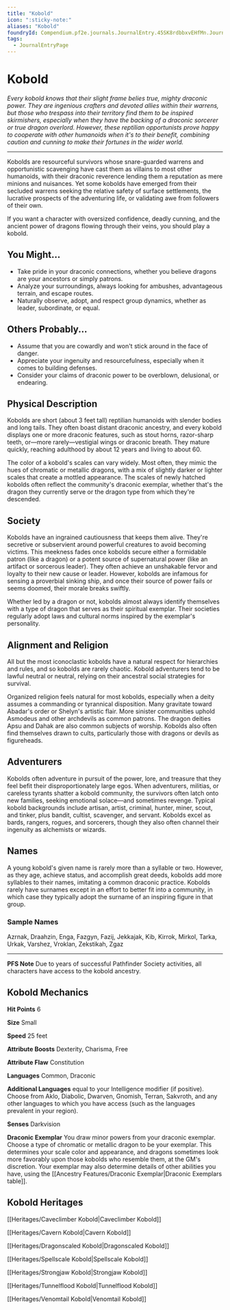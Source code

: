 ```yaml
---
title: "Kobold"
icon: ":sticky-note:"
aliases: "Kobold"
foundryId: Compendium.pf2e.journals.JournalEntry.45SK8rdbbxvEHfMn.JournalEntryPage.naQrTTE7CXu5lnNt
tags:
  - JournalEntryPage
---
```


# Kobold
_Every kobold knows that their slight frame belies true, mighty draconic power. They are ingenious crafters and devoted allies within their warrens, but those who trespass into their territory find them to be inspired skirmishers, especially when they have the backing of a draconic sorcerer or true dragon overlord. However, these reptilian opportunists prove happy to cooperate with other humanoids when it's to their benefit, combining caution and cunning to make their fortunes in the wider world._

* * *

Kobolds are resourceful survivors whose snare-guarded warrens and opportunistic scavenging have cast them as villains to most other humanoids, with their draconic reverence lending them a reputation as mere minions and nuisances. Yet some kobolds have emerged from their secluded warrens seeking the relative safety of surface settlements, the lucrative prospects of the adventuring life, or validating awe from followers of their own.

If you want a character with oversized confidence, deadly cunning, and the ancient power of dragons flowing through their veins, you should play a kobold.

## You Might...

*   Take pride in your draconic connections, whether you believe dragons are your ancestors or simply patrons.
*   Analyze your surroundings, always looking for ambushes, advantageous terrain, and escape routes.
*   Naturally observe, adopt, and respect group dynamics, whether as leader, subordinate, or equal.

## Others Probably...

*   Assume that you are cowardly and won't stick around in the face of danger.
*   Appreciate your ingenuity and resourcefulness, especially when it comes to building defenses.
*   Consider your claims of draconic power to be overblown, delusional, or endearing.

## Physical Description

Kobolds are short (about 3 feet tall) reptilian humanoids with slender bodies and long tails. They often boast distant draconic ancestry, and every kobold displays one or more draconic features, such as stout horns, razor-sharp teeth, or—more rarely—vestigial wings or draconic breath. They mature quickly, reaching adulthood by about 12 years and living to about 60.

The color of a kobold's scales can vary widely. Most often, they mimic the hues of chromatic or metallic dragons, with a mix of slightly darker or lighter scales that create a mottled appearance. The scales of newly hatched kobolds often reflect the community's draconic exemplar, whether that's the dragon they currently serve or the dragon type from which they're descended.

## Society

Kobolds have an ingrained cautiousness that keeps them alive. They're secretive or subservient around powerful creatures to avoid becoming victims. This meekness fades once kobolds secure either a formidable patron (like a dragon) or a potent source of supernatural power (like an artifact or sorcerous leader). They often achieve an unshakable fervor and loyalty to their new cause or leader. However, kobolds are infamous for sensing a proverbial sinking ship, and once their source of power fails or seems doomed, their morale breaks swiftly.

Whether led by a dragon or not, kobolds almost always identify themselves with a type of dragon that serves as their spiritual exemplar. Their societies regularly adopt laws and cultural norms inspired by the exemplar's personality.

## Alignment and Religion

All but the most iconoclastic kobolds have a natural respect for hierarchies and rules, and so kobolds are rarely chaotic. Kobold adventurers tend to be lawful neutral or neutral, relying on their ancestral social strategies for survival.

Organized religion feels natural for most kobolds, especially when a deity assumes a commanding or tyrannical disposition. Many gravitate toward Abadar's order or Shelyn's artistic flair. More sinister communities uphold Asmodeus and other archdevils as common patrons. The dragon deities Apsu and Dahak are also common subjects of worship. Kobolds also often find themselves drawn to cults, particularly those with dragons or devils as figureheads.

## Adventurers

Kobolds often adventure in pursuit of the power, lore, and treasure that they feel befit their disproportionately large egos. When adventurers, militias, or careless tyrants shatter a kobold community, the survivors often latch onto new families, seeking emotional solace—and sometimes revenge. Typical kobold backgrounds include artisan, artist, criminal, hunter, miner, scout, and tinker, plus bandit, cultist, scavenger, and servant. Kobolds excel as bards, rangers, rogues, and sorcerers, though they also often channel their ingenuity as alchemists or wizards.

## Names

A young kobold's given name is rarely more than a syllable or two. However, as they age, achieve status, and accomplish great deeds, kobolds add more syllables to their names, imitating a common draconic practice. Kobolds rarely have surnames except in an effort to better fit into a community, in which case they typically adopt the surname of an inspiring figure in that group.

### Sample Names

Azrnak, Draahzin, Enga, Fazgyn, Fazij, Jekkajak, Kib, Kirrok, Mirkol, Tarka, Urkak, Varshez, Vroklan, Zekstikah, Zgaz

* * *

**PFS Note** Due to years of successful Pathfinder Society activities, all characters have access to the kobold ancestry.

## Kobold Mechanics

**Hit Points** 6

**Size** Small

**Speed** 25 feet

**Attribute Boosts** Dexterity, Charisma, Free

**Attribute Flaw** Constitution

**Languages** Common, Draconic

**Additional Languages** equal to your Intelligence modifier (if positive). Choose from Aklo, Diabolic, Dwarven, Gnomish, Terran, Sakvroth, and any other languages to which you have access (such as the languages prevalent in your region).

**Senses** Darkvision

**Draconic Exemplar** You draw minor powers from your draconic exemplar. Choose a type of chromatic or metallic dragon to be your exemplar. This determines your scale color and appearance, and dragons sometimes look more favorably upon those kobolds who resemble them, at the GM's discretion. Your exemplar may also determine details of other abilities you have, using the [[Ancestry Features/Draconic Exemplar|Draconic Exemplars table]].

## Kobold Heritages

[[Heritages/Caveclimber Kobold|Caveclimber Kobold]]

[[Heritages/Cavern Kobold|Cavern Kobold]]

[[Heritages/Dragonscaled Kobold|Dragonscaled Kobold]]

[[Heritages/Spellscale Kobold|Spellscale Kobold]]

[[Heritages/Strongjaw Kobold|Strongjaw Kobold]]

[[Heritages/Tunnelflood Kobold|Tunnelflood Kobold]]

[[Heritages/Venomtail Kobold|Venomtail Kobold]]